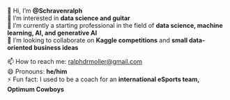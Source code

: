 👋 Hi, I’m **@Schravenralph**  
👀 I’m interested in **data science and guitar**  
🌱 I’m currently a starting professional in the field of **data science, machine learning, AI, and generative AI**  
💞️ I’m looking to collaborate on **Kaggle competitions** and **small data-oriented business ideas**

📫 How to reach me: [ralphdrmoller@gmail.com](mailto:ralphdrmoller@gmail.com)  
😄 Pronouns: **he/him**  
⚡ Fun fact: I used to be a coach for an **international eSports team, Optimum Cowboys**
